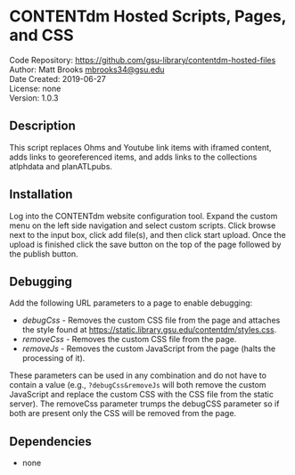 # CONTENTdm Hosted Scripts, Pages, and CSS
Code Repository: https://github.com/gsu-library/contentdm-hosted-files  
Author: Matt Brooks <mbrooks34@gsu.edu>  
Date Created: 2019-06-27  
License: none  
Version: 1.0.3  

## Description
This script replaces Ohms and Youtube link items with iframed content, adds links to georeferenced items, and adds links to the collections atlphdata and planATLpubs.

## Installation
Log into the CONTENTdm website configuration tool. Expand the custom menu on the left side navigation and select custom scripts. Click browse next to the input box, click add file(s), and then click start upload. Once the upload is finished click the save button on the top of the page followed by the publish button.

## Debugging
Add the following URL parameters to a page to enable debugging:
- *debugCss* - Removes the custom CSS file from the page and attaches the style found at https://static.library.gsu.edu/contentdm/styles.css.
- *removeCss* - Removes the custom CSS file from the page.
- *removeJs* - Removes the custom JavaScript from the page (halts the processing of it).

These parameters can be used in any combination and do not have to contain a value (e.g., `?debugCss&removeJs` will both remove the custom JavaScript and replace the custom CSS with the CSS file from the static server). The removeCss parameter trumps the debugCSS parameter so if both are present only the CSS will be removed from the page.

## Dependencies
* none
